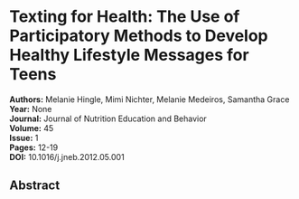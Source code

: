 # Texting for Health: The Use of Participatory Methods to Develop Healthy Lifestyle Messages for Teens

**Authors:** Melanie Hingle, Mimi Nichter, Melanie Medeiros, Samantha Grace  
**Year:** None  
**Journal:** Journal of Nutrition Education and Behavior  
**Volume:** 45  
**Issue:** 1  
**Pages:** 12-19  
**DOI:** 10.1016/j.jneb.2012.05.001  

## Abstract


